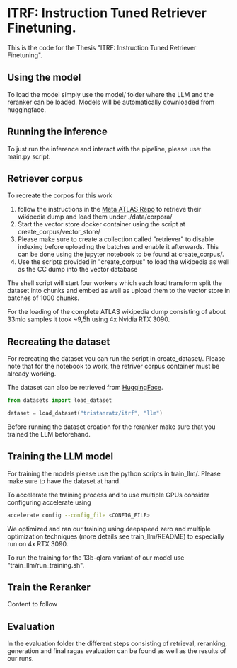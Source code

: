# ITRF: Instruction Tuned Retriever Finetuning.

This is the code for the Thesis "ITRF: Instruction Tuned Retriever Finetuning".

## Using the model

To load the model simply use the model/ folder where the LLM and the reranker can be loaded.
Models will be automatically downloaded from huggingface.

## Running the inference

To just run the inference and interact with the pipeline, please use the main.py script.

## Retriever corpus

To recreate the corpos for this work 

1. follow the instructions in the [Meta ATLAS Repo](https://github.com/facebookresearch/atlas) to retrieve their wikipedia dump and load them under ./data/corpora/
2. Start the vector store docker container using the script at create_corpus/vector_store/
4. Please make sure to create a collection called "retriever" to disable indexing before uploading the batches and enable it afterwards. This can be done using the jupyter notebook to be found at create_corpus/.
3. Use the scripts provided in "create_corpus" to load the wikipedia as well as the CC dump into the vector database

The shell script will start four workers which each load transform split the dataset into chunks and embed as well as upload them to the vector store in batches of 1000 chunks.

For the loading of the complete ATLAS wikipedia dump consisting of about 33mio samples it took ~9,5h using 4x Nvidia RTX 3090.

## Recreating the dataset

For recreating the dataset you can run the script in create_dataset/.
Please note that for the notebook to work, the retriver corpus container must be already working.

The dataset can also be retrieved from [HuggingFace](https://huggingface.co/datasets/tristanratz/DATASET).

```python
from datasets import load_dataset

dataset = load_dataset("tristanratz/itrf", "llm")

```

Before running the dataset creation for the reranker make sure that you trained the LLM beforehand.

## Training the LLM model

For training the models please use the python scripts in train_llm/.
Please make sure to have the dataset at hand. 

To accelerate the training process and to use multiple GPUs consider configuring accelerate using
```bash
accelerate config --config_file <CONFIG_FILE>
```
We optimized and ran our training using deepspeed zero and multiple optimization techniques (more details see train_llm/README) to especially run on 4x RTX 3090.

To run the training for the 13b-qlora variant of our model use "train_llm/run_training.sh".

## Train the Reranker

Content to follow

## Evaluation

In the evaluation folder the different steps consisting of retrieval, reranking, generation and final ragas evaluation can be found as well as the results of our runs.
